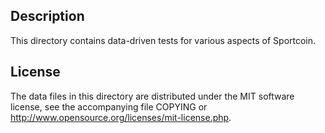 Description
------------

This directory contains data-driven tests for various aspects of Sportcoin.

License
--------

The data files in this directory are distributed under the MIT software
license, see the accompanying file COPYING or
http://www.opensource.org/licenses/mit-license.php.

